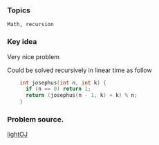 ### Topics

    Math, recursion

### Key idea

Very nice problem

Could be solved recursively in linear time as follow

```C++
    int josephus(int n, int k) {
      if (n == 0) return 1;
      return (josephus(n - 1, k) + k) % n;
    }
```

### Problem source.

  [lightOJ](http://lightoj.com/volume_showproblem.php?problem=1179)
